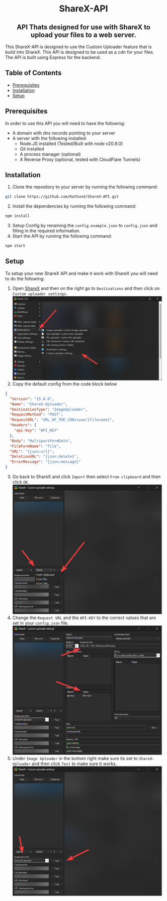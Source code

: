 <h1 align="center">ShareX-API</h1>

<h2 align="center">API Thats designed for use with ShareX to upload your files to a web server.</h2>

This ShareX-API is designed to use the Custom Uploader feature that is build into ShareX. This API is designed to be used as a cdn for your files. The API is built using Express for the backend.

## Table of Contents

- [Prerequisites](#prerequisites)
- [Installation](#installation)
- [Setup](#setup)

## Prerequisites

In order to use this API you will need to have the following:

- A domain with dns records pointing to your server
- A server with the following installed:
  - Node.JS installed (Tested/Built with node v20.9.0)
  - Git installed
  - A process manager (optional)
  - A Reverse Proxy (optional, tested with CloudFlare Tunnels)

## Installation

1. Clone the repository to your server by running the following command:

```bash
git clone https://github.com/Kathund/ShareX-API.git
```

2. Install the dependencies by running the following command:

```bash
npm install
```

3. Setup Config by renaming the `config.example.json` to `config.json` and filling in the required information.
4. Start the API by running the following command:

```bash
npm start
```

## Setup

To setup your new ShareX API and make it work with ShareX you will need to do the following:

1. Open [ShareX](https://getsharex.com) and then on the right go to `Destinations` and then click on `Custom uploader settings`.
   ![Going to the custom uploader settings](.github/readme/assets/ShareX_Setup_CustomUploader_Settings.png)
2. Copy the default config from the code block below

```json
{
  "Version": "15.0.0",
  "Name": "ShareX-Uploader",
  "DestinationType": "ImageUploader",
  "RequestMethod": "POST",
  "RequestURL": "URL_OF_THE_CDN/save/{filename}",
  "Headers": {
    "api-key": "API_KEY"
  },
  "Body": "MultipartFormData",
  "FileFormName": "file",
  "URL": "{json:url}",
  "DeletionURL": "{json:delete}",
  "ErrorMessage": "{json:message}"
}
```

3. Go back to ShareX and click `Import` then select `From clipboard` and then click `OK`.
   ![Importing Default Config](.github/readme/assets/ShareX_Setup_Importing_Config.png)
4. Change the `Request URL` and the `API-KEY` to the correct values that are set in your `config.json` file.
   ![Changing Default Config](.github/readme/assets/ShareX_Setup_Changing_Config.png)
5. Under `Image Uploader` in the bottom right make sure its set to `ShareX-Uploader` and then click `Test` to make sure it works.
   ![Testing Image Uploading](.github/readme/assets/ShareX_Setup_Testing.png)
